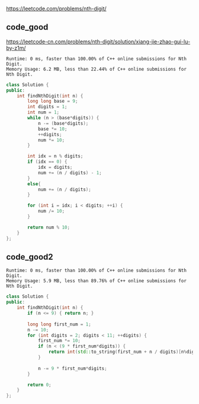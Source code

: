 
https://leetcode.com/problems/nth-digit/  

## code_good

https://leetcode-cn.com/problems/nth-digit/solution/xiang-jie-zhao-gui-lu-by-z1m/  


```
Runtime: 0 ms, faster than 100.00% of C++ online submissions for Nth Digit.
Memory Usage: 6.2 MB, less than 22.44% of C++ online submissions for Nth Digit.
```

```cpp
class Solution {
public:
    int findNthDigit(int n) {
        long long base = 9;
		int digits = 1;
		int num = 1;
		while (n > (base*digits)) {
			n -= (base*digits);
			base *= 10;
			++digits;
			num *= 10;
		}

		int idx = n % digits;
		if (idx == 0) {
			idx = digits;
			num += (n / digits) - 1;
		}
		else{
			num += (n / digits);
		}

		for (int i = idx; i < digits; ++i) {
			num /= 10;
		}

		return num % 10;
    }
};
```

## code_good2

```
Runtime: 0 ms, faster than 100.00% of C++ online submissions for Nth Digit.
Memory Usage: 5.9 MB, less than 89.76% of C++ online submissions for Nth Digit.
```

```cpp
class Solution {
public:
    int findNthDigit(int n) {
        if (n <= 9) { return n; }
		
		long long first_num = 1;
		n -= 10;
		for (int digits = 2; digits < 11; ++digits) {
			first_num *= 10;
			if (n < (9 * first_num*digits)) {
				return int(std::to_string(first_num + n / digits)[n%digits] - '0');
			}
			
			n -= 9 * first_num*digits;
		}

		return 0;
    }
};
```
